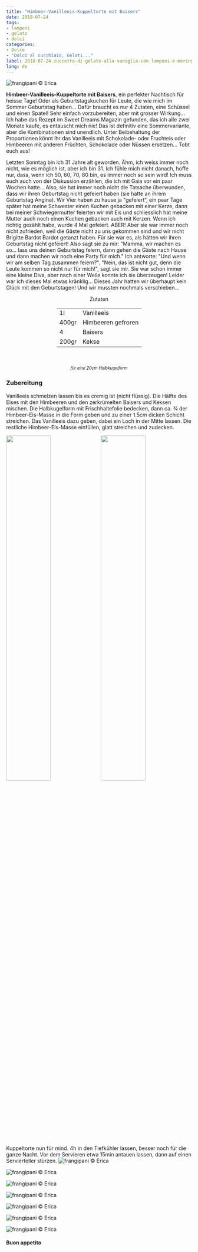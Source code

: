 ```yaml
---
title: "Himbeer-Vanilleeis-Kuppeltorte mit Baisers"
date: 2018-07-24
tags:
- lamponi
- gelato
- dolci
categories:
- Dolce
- "Dolci al cucchiaio, Gelati..." 
label: 2018-07-24-zuccotto-di-gelato-alla-vaniglia-con-lamponi-e-meringhe
lang: de 
---
```

![](../2018-07-24-zuccotto-di-gelato-alla-vaniglia-con-lamponi-e-meringhe/header.jpg "frangipani © Erica")

**Himbeer-Vanilleeis-Kuppeltorte mit Baisers**, ein perfekter Nachtisch für heisse Tage! Oder als Geburtstagskuchen für Leute, die wie mich im Sommer Geburtstag haben... Dafür braucht es nur 4 Zutaten, eine Schüssel und einen Spatel! Sehr einfach vorzubereiten, aber mit grosser Wirkung... Ich habe das Rezept im Sweet Dreams Magazin gefunden, das ich alle zwei Monate kaufe, es entäuscht mich nie! Das ist definitiv eine Sommervariante, aber die Kombinationen sind unendlich. Unter Beibehaltung der Proportionen könnt ihr das Vanilleeis mit Schokolade- oder Fruchteis oder Himbeeren mit anderen Früchten, Schokolade oder Nüssen ersetzen... Tobt euch aus!

Letzten Sonntag bin ich 31 Jahre alt geworden. Ähm, ich weiss immer noch nicht, wie es möglich ist, aber ich bin 31. Ich fühle mich nicht danach, hoffe nur, dass, wenn ich 50, 60, 70, 80 bin, es immer noch so sein wird! Ich muss euch auch von der Diskussion erzählen, die ich mit Gaia vor ein paar Wochen hatte... Also, sie hat immer noch nicht die Tatsache überwunden, dass wir ihren Geburtstag nicht gefeiert haben (sie hatte an ihrem Geburtstag Angina). Wir Vier haben zu hause ja "gefeiert“, ein paar Tage später hat meine Schwester einen Kuchen gebacken mit einer Kerze, dann bei meiner Schwiegermutter feierten wir mit Eis und schliesslich hat meine Mutter auch noch einen Kuchen gebacken auch mit Kerzen. Wenn ich richtig gezählt habe, wurde 4 Mal gefeiert. ABER! Aber sie war immer noch nicht zufrieden, weil die Gäste nicht zu uns gekommen sind und wir nicht Brigitte Bardot Bardot getanzt haben. Für sie war es, als hätten wir ihren Geburtstag nicht gefeiert! Also sagt sie zu mir: "Mamma, wir machen es so... lass uns deinen Geburtstag feiern, dann gehen die Gäste nach Hause und dann machen wir noch eine Party für mich." Ich antworte: "Und wenn wir am selben Tag zusammen feiern?". "Nein, das ist nicht gut, denn die Leute kommen so nicht nur für mich!", sagt sie mir. Sie war schon immer eine kleine Diva, aber nach einer Weile konnte ich sie überzeugen! Leider war ich dieses Mal etwas kränklig... Dieses Jahr hatten wir überhaupt kein Glück mit den Geburtstagen! Und wir mussten nochmals verschieben...

<div id="wrapper" style="text-align: center">
  <div id="yourdiv" style="display: inline-block;">
    <div class="ingredients" itemscope itemtype="http://schema.org/Recipe">
      <span itemprop="name" style="display:none;">Himbeer-Vanilleeis-Kuppeltorte mit Baisers</span>
      <span itemprop="recipeCategory" style="display:none;">Herzhaftes</span>
      <img itemprop="image" style="display:none;" class="ignore-gallery-item" src="../2018-07-24-zuccotto-di-gelato-alla-vaniglia-con-lamponi-e-meringhe/header.jpeg"/>
      <span itemprop="author" style="display:none;">Erica Raiano</span>
      <span itemprop="description" style="display:none;">Himbeer-Vanilleeis-Kuppeltorte mit Baisers, ein perfekter Nachtisch für heisse Tage!</span>
      <div class="ingredients-title">Zutaten</div>
      <table>
        <tbody>
          </tr>
          <tr itemprop="recipeIngredient">
            <td>1l</td>
            <td>Vanilleeis</td>
          </tr>
          <tr itemprop="recipeIngredient">
            <td>400gr</td>
            <td>Himbeeren gefroren</td>
          </tr>
          <tr itemprop="recipeIngredient">
            <td>4</td>
            <td>Baisers</td>
          </tr>
          <tr itemprop="recipeIngredient">
            <td>200gr</td>
            <td>Kekse</td>
        </tbody>
      </table>
      <br></br>
      <i class="pull-right" style="font-size: 80%;">für eine 20cm Halbkugelform</i>
    </div>
  </div>
</div>


<h3>
  <font color="grey">
    <i class="fa-solid fa-gears"></i>
  </font> Zubereitung
</h3>

Vanilleeis schmelzen lassen bis es cremig ist (nicht flüssig). Die Hälfte des Eises mit den Himbeeren und den zerkrümelten Baisers und Keksen mischen. Die Halbkugelform mit Frischhaltefolie bedecken, dann ca. ¾ der Himbeer-Eis-Masse in die Form geben und zu einer 1.5cm dicken Schicht streichen. Das Vanilleeis dazu geben, dabei ein Loch in der Mitte lassen. Die restliche Himbeer-Eis-Masse einfüllen, glatt streichen und zudecken.
<p>
  <div style="width: 100%; margin-bottom: 0">
    <img style="float: left; width: 49%; margin-right: 1%" src="../2018-07-24-zuccotto-di-gelato-alla-vaniglia-con-lamponi-e-meringhe/guscio.jpg" alt="" title="frangipani © Erica" />
    <img style="float: left; width: 49%; margin-left: 1%" src="../2018-07-24-zuccotto-di-gelato-alla-vaniglia-con-lamponi-e-meringhe/zuccotto.jpg" alt="" title="frangipani © Erica" />
    <div style="clear: both"></div>
  </div>
</p>

Kuppeltorte nun für mind. 4h in den Tiefkühler lassen, besser noch für die ganze Nacht. Vor dem Servieren etwa 15min antauen lassen, dann auf einen Servierteller stürzen.
![](../2018-07-24-zuccotto-di-gelato-alla-vaniglia-con-lamponi-e-meringhe/risultato1.jpg "frangipani © Erica")

![](../2018-07-24-zuccotto-di-gelato-alla-vaniglia-con-lamponi-e-meringhe/risultato2.jpg "frangipani © Erica")

![](../2018-07-24-zuccotto-di-gelato-alla-vaniglia-con-lamponi-e-meringhe/risultato3.jpg "frangipani © Erica")

![](../2018-07-24-zuccotto-di-gelato-alla-vaniglia-con-lamponi-e-meringhe/risultato4.jpg "frangipani © Erica")

![](../2018-07-24-zuccotto-di-gelato-alla-vaniglia-con-lamponi-e-meringhe/risultato5.jpg "frangipani © Erica")

![](../2018-07-24-zuccotto-di-gelato-alla-vaniglia-con-lamponi-e-meringhe/risultato6.jpg "frangipani © Erica")

![](../2018-07-24-zuccotto-di-gelato-alla-vaniglia-con-lamponi-e-meringhe/risultato7.jpg "frangipani © Erica")

<h4>Buon appetito
  <font color="red">
    <i class="fa-regular fa-face-smile"></i>
  </font>
</h4>